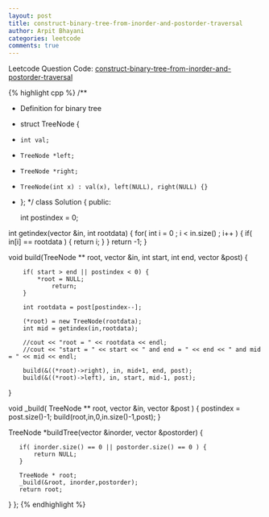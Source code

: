 ```yaml
---
layout: post
title: construct-binary-tree-from-inorder-and-postorder-traversal
author: Arpit Bhayani
categories: leetcode
comments: true
---
```


Leetcode Question Code: [construct-binary-tree-from-inorder-and-postorder-traversal](https://leetcode.com/problems/construct-binary-tree-from-inorder-and-postorder-traversal/)

{% highlight cpp %}
/**
 * Definition for binary tree
 * struct TreeNode {
 *     int val;
 *     TreeNode *left;
 *     TreeNode *right;
 *     TreeNode(int x) : val(x), left(NULL), right(NULL) {}
 * };
 */
class Solution {
public:

    int postindex = 0;
    
int getindex(vector<int> &in, int rootdata) {
	for( int i = 0 ; i < in.size() ; i++ ) {
            if( in[i] == rootdata ) {
                return i;
            }
        }
        return -1;
}

void build(TreeNode ** root, vector<int> &in, int start, int end, vector<int> &post) {
        
        if( start > end || postindex < 0) {
			*root = NULL;
            	return;
        }

        int rootdata = post[postindex--];
        
        (*root) = new TreeNode(rootdata);
        int mid = getindex(in,rootdata);

		//cout << "root = " << rootdata << endl;
		//cout << "start = " << start << " and end = " << end << " and mid = " << mid << endl;
        
        build(&((*root)->right), in, mid+1, end, post);
        build(&((*root)->left), in, start, mid-1, post);
        
}

void _build( TreeNode ** root, vector<int> &in, vector<int> &post ) {
        postindex = post.size()-1;
        build(root,in,0,in.size()-1,post);
}

TreeNode *buildTree(vector<int> &inorder, vector<int> &postorder) {
       
       if( inorder.size() == 0 || postorder.size() == 0 ) {
           return NULL;
       }
       
       TreeNode * root;
       _build(&root, inorder,postorder);
       return root;
}
};
{% endhighlight %}
